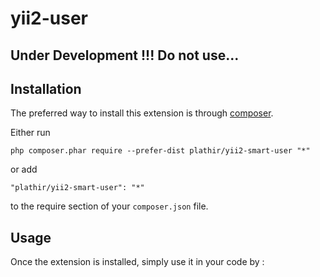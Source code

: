 yii2-user
==============

Under Development !!! Do not use...
-----------------------------------

Installation
------------

The preferred way to install this extension is through [composer](http://getcomposer.org/download/).

Either run

```
php composer.phar require --prefer-dist plathir/yii2-smart-user "*"
```

or add

```
"plathir/yii2-smart-user": "*"
```

to the require section of your `composer.json` file.


Usage
-----

Once the extension is installed, simply use it in your code by  :

